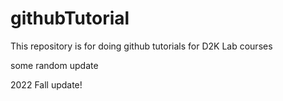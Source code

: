 # githubTutorial
This repository is for doing github tutorials for D2K Lab courses

some random update

2022 Fall update!

